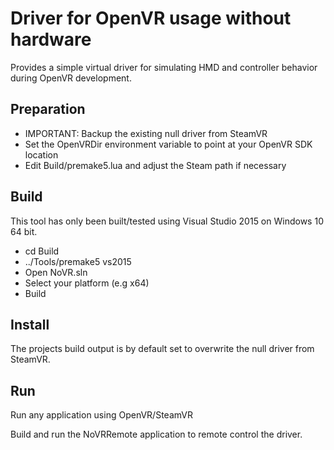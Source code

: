 Driver for OpenVR usage without hardware
========================================

Provides a simple virtual driver for simulating HMD and controller behavior during OpenVR development.

Preparation
-----------

- IMPORTANT: Backup the existing null driver from SteamVR
- Set the OpenVRDir environment variable to point at your OpenVR SDK location
- Edit Build/premake5.lua and adjust the Steam path if necessary

Build
-----

This tool has only been built/tested using Visual Studio 2015 on Windows 10 64 bit.

- cd Build
- ../Tools/premake5 vs2015
- Open NoVR.sln
- Select your platform (e.g x64)
- Build

Install
-------

The projects build output is by default set to overwrite the null driver from SteamVR.

Run
---

Run any application using OpenVR/SteamVR

Build and run the NoVRRemote application to remote control the driver.
